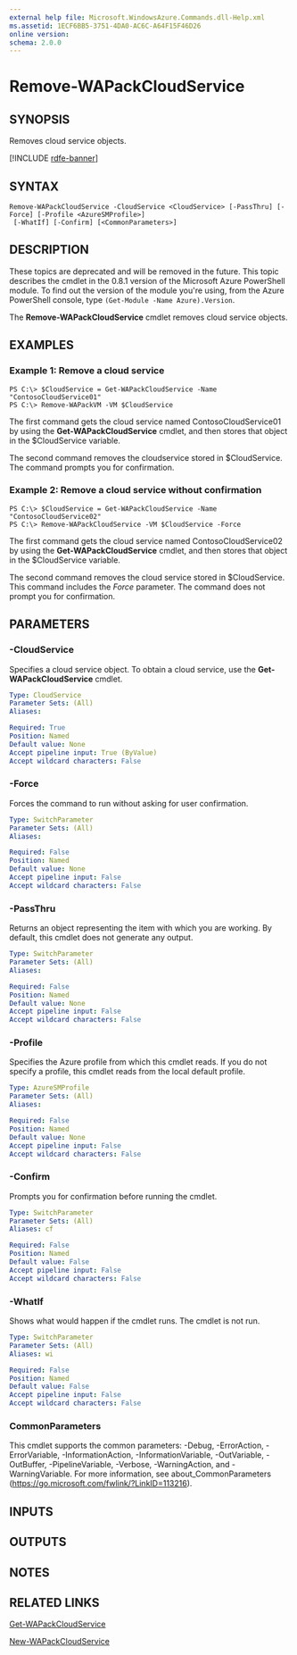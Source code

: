 ```yaml
---
external help file: Microsoft.WindowsAzure.Commands.dll-Help.xml
ms.assetid: 1ECF6BB5-3751-4DA0-AC6C-A64F15F46D26
online version:
schema: 2.0.0
---
```


# Remove-WAPackCloudService

## SYNOPSIS
Removes cloud service objects.

[!INCLUDE [rdfe-banner](../../includes/rdfe-banner.md)]

## SYNTAX

```
Remove-WAPackCloudService -CloudService <CloudService> [-PassThru] [-Force] [-Profile <AzureSMProfile>]
 [-WhatIf] [-Confirm] [<CommonParameters>]
```

## DESCRIPTION
These topics are deprecated and will be removed in the future.
This topic describes the cmdlet in the 0.8.1 version of the Microsoft Azure PowerShell module.
To find out the version of the module you're using, from the Azure PowerShell console, type `(Get-Module -Name Azure).Version`.

The **Remove-WAPackCloudService** cmdlet removes cloud service objects.

## EXAMPLES

### Example 1: Remove a cloud service
```
PS C:\> $CloudService = Get-WAPackCloudService -Name "ContosoCloudService01"
PS C:\> Remove-WAPackVM -VM $CloudService
```

The first command gets the cloud service named ContosoCloudService01 by using the **Get-WAPackCloudService** cmdlet, and then stores that object in the $CloudService variable.

The second command removes the cloudservice stored in $CloudService.
The command prompts you for confirmation.

### Example 2: Remove a cloud service without confirmation
```
PS C:\> $CloudService = Get-WAPackCloudService -Name "ContosoCloudService02"
PS C:\> Remove-WAPackCloudService -VM $CloudService -Force
```

The first command gets the cloud service named ContosoCloudService02 by using the **Get-WAPackCloudService** cmdlet, and then stores that object in the $CloudService variable.

The second command removes the cloud service stored in $CloudService.
This command includes the *Force* parameter.
The command does not prompt you for confirmation.

## PARAMETERS

### -CloudService
Specifies a cloud service object.
To obtain a cloud service, use the **Get-WAPackCloudService** cmdlet.

```yaml
Type: CloudService
Parameter Sets: (All)
Aliases:

Required: True
Position: Named
Default value: None
Accept pipeline input: True (ByValue)
Accept wildcard characters: False
```

### -Force
Forces the command to run without asking for user confirmation.

```yaml
Type: SwitchParameter
Parameter Sets: (All)
Aliases:

Required: False
Position: Named
Default value: None
Accept pipeline input: False
Accept wildcard characters: False
```

### -PassThru
Returns an object representing the item with which you are working.
By default, this cmdlet does not generate any output.

```yaml
Type: SwitchParameter
Parameter Sets: (All)
Aliases:

Required: False
Position: Named
Default value: None
Accept pipeline input: False
Accept wildcard characters: False
```

### -Profile
Specifies the Azure profile from which this cmdlet reads.
If you do not specify a profile, this cmdlet reads from the local default profile.

```yaml
Type: AzureSMProfile
Parameter Sets: (All)
Aliases:

Required: False
Position: Named
Default value: None
Accept pipeline input: False
Accept wildcard characters: False
```

### -Confirm
Prompts you for confirmation before running the cmdlet.

```yaml
Type: SwitchParameter
Parameter Sets: (All)
Aliases: cf

Required: False
Position: Named
Default value: False
Accept pipeline input: False
Accept wildcard characters: False
```

### -WhatIf
Shows what would happen if the cmdlet runs.
The cmdlet is not run.

```yaml
Type: SwitchParameter
Parameter Sets: (All)
Aliases: wi

Required: False
Position: Named
Default value: False
Accept pipeline input: False
Accept wildcard characters: False
```

### CommonParameters
This cmdlet supports the common parameters: -Debug, -ErrorAction, -ErrorVariable, -InformationAction, -InformationVariable, -OutVariable, -OutBuffer, -PipelineVariable, -Verbose, -WarningAction, and -WarningVariable. For more information, see about_CommonParameters (https://go.microsoft.com/fwlink/?LinkID=113216).

## INPUTS

## OUTPUTS

## NOTES

## RELATED LINKS

[Get-WAPackCloudService](./Get-WAPackCloudService.md)

[New-WAPackCloudService](./New-WAPackCloudService.md)


